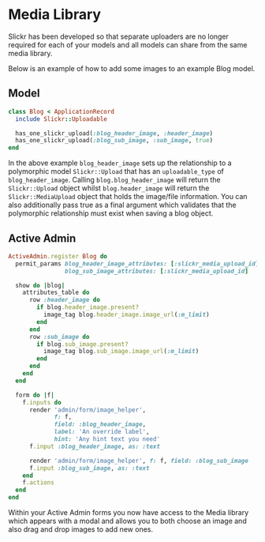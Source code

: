 # Media Library

Slickr has been developed so that separate uploaders are no longer required
for each of your models and all models can share from the same media library.

Below is an example of how to add some images to an example Blog model.

## Model

```ruby
class Blog < ApplicationRecord
  include Slickr::Uploadable

  has_one_slickr_upload(:blog_header_image, :header_image)
  has_one_slickr_upload(:blog_sub_image, :sub_image, true)
end
```

In the above example ```blog_header_image``` sets up the relationship to a
polymorphic model ```Slickr::Upload``` that has an ```uploadable_type```
of ```blog_header_image```. Calling ```blog.blog_header_image``` will return
the ```Slickr::Upload``` object whilst ```blog.header_image``` will return
the ```Slickr::MediaUpload``` object that holds the image/file information.
You can also additionally pass true as a final argument which validates that
the polymorphic relationship must exist when saving a blog object.

## Active Admin

```ruby
ActiveAdmin.register Blog do
  permit_params blog_header_image_attributes: [:slickr_media_upload_id],
                blog_sub_image_attributes: [:slickr_media_upload_id]

  show do |blog|
    attributes_table do
      row :header_image do
        if blog.header_image.present?
          image_tag blog.header_image.image_url(:m_limit)
        end
      end
      row :sub_image do
        if blog.sub_image.present?
          image_tag blog.sub_image.image_url(:m_limit)
        end
      end
    end
  end

  form do |f|
    f.inputs do
      render 'admin/form/image_helper',
             f: f,
             field: :blog_header_image,
             label: 'An override label',
             hint: 'Any hint text you need'
      f.input :blog_header_image, as: :text

      render 'admin/form/image_helper', f: f, field: :blog_sub_image
      f.input :blog_sub_image, as: :text
    end
    f.actions
  end
end
```

Within your Active Admin forms you now have access to the Media library which
appears with a modal and allows you to both choose an image and also drag and
drop images to add new ones.
